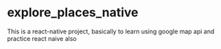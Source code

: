 # explore_places_native
This is a react-native project, basically to learn using google map api and practice react naive also
